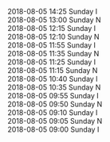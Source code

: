 2018-08-05 14:25 Sunday  I  
2018-08-05 13:00 Sunday  N  
2018-08-05 12:15 Sunday  I  
2018-08-05 12:10 Sunday  N  
2018-08-05 11:55 Sunday  I  
2018-08-05 11:35 Sunday  N  
2018-08-05 11:25 Sunday  I  
2018-08-05 11:15 Sunday  N  
2018-08-05 10:40 Sunday  I  
2018-08-05 10:35 Sunday  N  
2018-08-05 09:55 Sunday  I  
2018-08-05 09:50 Sunday  N  
2018-08-05 09:10 Sunday  I  
2018-08-05 09:05 Sunday  N  
2018-08-05 09:00 Sunday  I  

